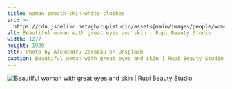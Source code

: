 ```yaml
---
title: woman-smooth-skin-white-clothes
src: >-
  https://cdn.jsdelivr.net/gh/rupistudio/assets@main/images/people/woman-smooth-skin-white-clothes.webp
alt: Beautiful woman with great eyes and skin | Rupi Beauty Studio
width: 1277
height: 1920
attr: Photo by Alexandru Zdrobău on Unsplash
caption: Beautiful woman with great eyes and skin | Rupi Beauty Studio
---
```


![Beautiful woman with great eyes and skin | Rupi Beauty Studio](https://cdn.jsdelivr.net/gh/rupistudio/assets@main/images/people/woman-smooth-skin-white-clothes.webp "Beautiful woman with great eyes and skin | Rupi Beauty Studio")

